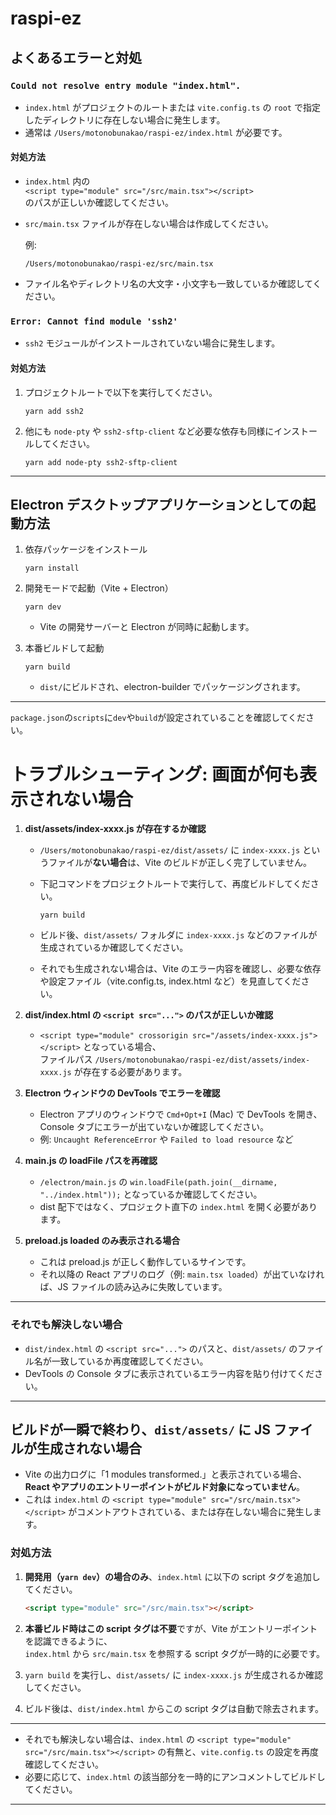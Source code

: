 # raspi-ez

## よくあるエラーと対処

### `Could not resolve entry module "index.html".`

- `index.html` がプロジェクトのルートまたは `vite.config.ts` の `root` で指定したディレクトリに存在しない場合に発生します。
- 通常は `/Users/motonobunakao/raspi-ez/index.html` が必要です。

#### 対処方法

- `index.html` 内の  
  `<script type="module" src="/src/main.tsx"></script>`  
  のパスが正しいか確認してください。

- `src/main.tsx` ファイルが存在しない場合は作成してください。

  例:

  ```
  /Users/motonobunakao/raspi-ez/src/main.tsx
  ```

- ファイル名やディレクトリ名の大文字・小文字も一致しているか確認してください。

### `Error: Cannot find module 'ssh2'`

- `ssh2` モジュールがインストールされていない場合に発生します。

#### 対処方法

1. プロジェクトルートで以下を実行してください。

   ```
   yarn add ssh2
   ```

2. 他にも `node-pty` や `ssh2-sftp-client` など必要な依存も同様にインストールしてください。

   ```
   yarn add node-pty ssh2-sftp-client
   ```

---

## Electron デスクトップアプリケーションとしての起動方法

1. 依存パッケージをインストール

   ```
   yarn install
   ```

2. 開発モードで起動（Vite + Electron）

   ```
   yarn dev
   ```

   - Vite の開発サーバーと Electron が同時に起動します。

3. 本番ビルドして起動

   ```
   yarn build
   ```

   - `dist/`にビルドされ、electron-builder でパッケージングされます。

---

`package.json`の`scripts`に`dev`や`build`が設定されていることを確認してください。

# トラブルシューティング: 画面が何も表示されない場合

1. **dist/assets/index-xxxx.js が存在するか確認**

   - `/Users/motonobunakao/raspi-ez/dist/assets/` に `index-xxxx.js` というファイルが**ない場合**は、Vite のビルドが正しく完了していません。
   - 下記コマンドをプロジェクトルートで実行して、再度ビルドしてください。

     ```
     yarn build
     ```

   - ビルド後、`dist/assets/` フォルダに `index-xxxx.js` などのファイルが生成されているか確認してください。
   - それでも生成されない場合は、Vite のエラー内容を確認し、必要な依存や設定ファイル（vite.config.ts, index.html など）を見直してください。

2. **dist/index.html の `<script src="...">` のパスが正しいか確認**

   - `<script type="module" crossorigin src="/assets/index-xxxx.js"></script>` となっている場合、  
     ファイルパス `/Users/motonobunakao/raspi-ez/dist/assets/index-xxxx.js` が存在する必要があります。

3. **Electron ウィンドウの DevTools でエラーを確認**

   - Electron アプリのウィンドウで `Cmd+Opt+I` (Mac) で DevTools を開き、Console タブにエラーが出ていないか確認してください。
   - 例: `Uncaught ReferenceError` や `Failed to load resource` など

4. **main.js の loadFile パスを再確認**

   - `/electron/main.js` の `win.loadFile(path.join(__dirname, "../index.html"));` となっているか確認してください。
   - dist 配下ではなく、プロジェクト直下の `index.html` を開く必要があります。

5. **preload.js loaded のみ表示される場合**
   - これは preload.js が正しく動作しているサインです。
   - それ以降の React アプリのログ（例: `main.tsx loaded`）が出ていなければ、JS ファイルの読み込みに失敗しています。

---

### それでも解決しない場合

- `dist/index.html` の `<script src="...">` のパスと、`dist/assets/` のファイル名が一致しているか再度確認してください。
- DevTools の Console タブに表示されているエラー内容を貼り付けてください。

---

## ビルドが一瞬で終わり、`dist/assets/` に JS ファイルが生成されない場合

- Vite の出力ログに「1 modules transformed.」と表示されている場合、**React やアプリのエントリーポイントがビルド対象になっていません**。
- これは `index.html` の `<script type="module" src="/src/main.tsx"></script>` がコメントアウトされている、または存在しない場合に発生します。

### 対処方法

1. **開発用（`yarn dev`）の場合のみ**、`index.html` に以下の script タグを追加してください。

   ```html
   <script type="module" src="/src/main.tsx"></script>
   ```

2. **本番ビルド時はこの script タグは不要**ですが、Vite がエントリーポイントを認識できるように、  
   `index.html` から `src/main.tsx` を参照する script タグが一時的に必要です。

3. `yarn build` を実行し、`dist/assets/` に `index-xxxx.js` が生成されるか確認してください。

4. ビルド後は、`dist/index.html` からこの script タグは自動で除去されます。

---

- それでも解決しない場合は、`index.html` の `<script type="module" src="/src/main.tsx"></script>` の有無と、`vite.config.ts` の設定を再度確認してください。
- 必要に応じて、`index.html` の該当部分を一時的にアンコメントしてビルドしてください。

---
